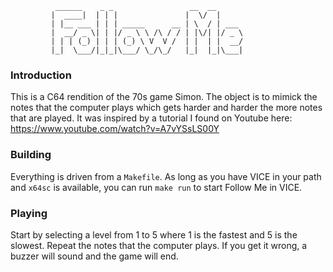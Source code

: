 
              ______    _ _                 __  __
             |  ____|  | | |               |  \/  |
             | |__ ___ | | | _____      __ | \  / | ___
             |  __/ _ \| | |/ _ \ \ /\ / / | |\/| |/ _ \
             | | | (_) | | | (_) \ V  V /  | |  | |  __/
             |_|  \___/|_|_|\___/ \_/\_/   |_|  |_|\___|


### Introduction

This is a C64 rendition of the 70s game Simon. The object is to mimick the notes that the computer plays which gets harder and harder the more notes that are played. It was inspired by a tutorial I found on Youtube here: https://www.youtube.com/watch?v=A7vYSsLS00Y

### Building

Everything is driven from a `Makefile`. As long as you have VICE in your path and `x64sc` is available, you can run `make run` to start Follow Me in VICE.

### Playing

Start by selecting a level from 1 to 5 where 1 is the fastest and 5 is the slowest. Repeat the notes that the computer plays. If you get it wrong, a buzzer will sound and the game will end.

